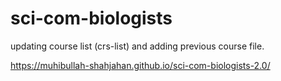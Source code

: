 # sci-com-biologists
updating course list (crs-list) and adding previous course file.

https://muhibullah-shahjahan.github.io/sci-com-biologists-2.0/
